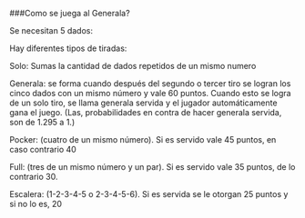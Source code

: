 

###Como se juega al Generala?

Se necesitan 5 dados:

Hay diferentes tipos de tiradas:

Solo: Sumas la cantidad de dados repetidos de un mismo numero 

Generala: se forma cuando después del segundo o tercer tiro se logran los cinco dados con un mismo número y vale 60 puntos. 
Cuando esto se logra de un solo tiro, se llama generala servida y el jugador automáticamente gana el juego. (Las, probabilidades en contra de hacer generala servida, son de 1.295 a 1.)

Pocker: (cuatro de un mismo número). Si es servido vale 45 puntos, en caso contrario 40

Full: (tres de un mismo número y un par). Si es servido vale 35 puntos, de lo contrario 30.

Escalera: (1-2-3-4-5 o 2-3-4-5-6). Si es servida se le otorgan 25 puntos y si no lo es, 20